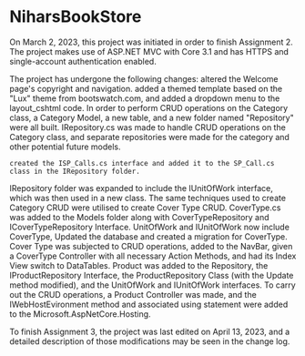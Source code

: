 # NiharsBookStore

On March 2, 2023, this project was initiated in order to finish Assignment 2. The project makes use of ASP.NET MVC with Core 3.1 and has HTTPS and single-account authentication enabled.

The project has undergone the following changes:
altered the Welcome page's copyright and navigation.
added a themed template based on the "Lux" theme from bootswatch.com, and added a dropdown menu to the layout_cshtml code.
In order to perform CRUD operations on the Category class, a Category Model, a new table, and a new folder named "Repository" were all built.
IRepository.cs was made to handle CRUD operations on the Category class, and separate repositories were made for the category and other potential future models.

    created the ISP_Calls.cs interface and added it to the SP_Call.cs class in the IRepository folder.
IRepository folder was expanded to include the IUnitOfWork interface, which was then used in a new class.
The same techniques used to create Category CRUD were utilised to create Cover Type CRUD. CoverType.cs was added to the Models folder along with CoverTypeRepository and ICoverTypeRepository Interface.
UnitOfWork and IUnitOfWork now include CoverType, Updated the database and created a migration for CoverType.
Cover Type was subjected to CRUD operations, added to the NavBar, given a CoverType Controller with all necessary Action Methods, and had its Index View switch to DataTables.
Product was added to the Repository, the IProductRepository Interface, the ProductRepository Class (with the Update method modified), and the UnitOfWork and IUnitOfWork interfaces.
To carry out the CRUD operations, a Product Controller was made, and the IWebHostEvironment method and associated using statement were added to the Microsoft.AspNetCore.Hosting.

To finish Assignment 3, the project was last edited on April 13, 2023, and a detailed description of those modifications may be seen in the change log.
